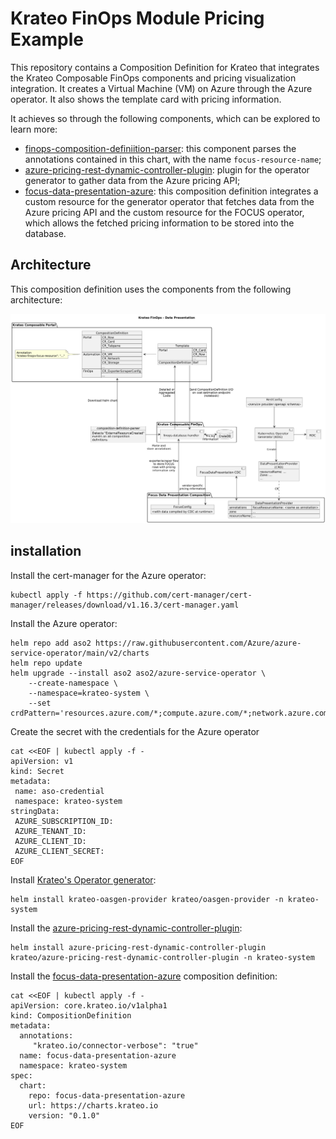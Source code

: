 # Krateo FinOps Module Pricing Example

This repository contains a Composition Definition for Krateo that integrates the Krateo Composable FinOps components and pricing visualization integration. It creates a Virtual Machine (VM) on Azure through the Azure operator. It also shows the template card with pricing information.

It achieves so through the following components, which can be explored to learn more:
 - [finops-composition-definiition-parser](https://github.com/krateoplatformops/finops-composition-definition-parser): this component parses the annotations contained in this chart, with the name `focus-resource-name`;
 - [azure-pricing-rest-dynamic-controller-plugin](https://github.com/krateoplatformops/azure-pricing-rest-dynamic-controller-plugin): plugin for the operator generator to gather data from the Azure pricing API;
 - [focus-data-presentation-azure](https://github.com/krateoplatformops/focus-data-presentation-azure): this composition definition integrates a custom resource for the generator operator that fetches data from the Azure pricing API and the custom resource for the FOCUS operator, which allows the fetched pricing information to be stored into the database.

## Architecture
This composition definition uses the components from the following architecture:

![FinOps Data Presentation](_diagrams/architecture.png)

## installation
Install the cert-manager for the Azure operator:
```
kubectl apply -f https://github.com/cert-manager/cert-manager/releases/download/v1.16.3/cert-manager.yaml
```

Install the Azure operator:
```
helm repo add aso2 https://raw.githubusercontent.com/Azure/azure-service-operator/main/v2/charts
helm repo update
helm upgrade --install aso2 aso2/azure-service-operator \
    --create-namespace \
    --namespace=krateo-system \
    --set crdPattern='resources.azure.com/*;compute.azure.com/*;network.azure.com/*'
```

Create the secret with the credentials for the Azure operator
```
cat <<EOF | kubectl apply -f -
apiVersion: v1
kind: Secret
metadata:
 name: aso-credential
 namespace: krateo-system
stringData:
 AZURE_SUBSCRIPTION_ID: 
 AZURE_TENANT_ID: 
 AZURE_CLIENT_ID: 
 AZURE_CLIENT_SECRET: 
EOF
```

Install [Krateo's Operator generator](https://github.com/krateoplatformops/oasgen-provider/):
```
helm install krateo-oasgen-provider krateo/oasgen-provider -n krateo-system
```

Install the [azure-pricing-rest-dynamic-controller-plugin](https://github.com/krateoplatformops/azure-pricing-rest-dynamic-controller-plugin):
```
helm install azure-pricing-rest-dynamic-controller-plugin krateo/azure-pricing-rest-dynamic-controller-plugin -n krateo-system
```

Install the [focus-data-presentation-azure](https://github.com/krateoplatformops/focus-data-presentation-azure) composition definition:
```
cat <<EOF | kubectl apply -f -
apiVersion: core.krateo.io/v1alpha1
kind: CompositionDefinition
metadata:
  annotations:
     "krateo.io/connector-verbose": "true"
  name: focus-data-presentation-azure
  namespace: krateo-system
spec:
  chart:
    repo: focus-data-presentation-azure
    url: https://charts.krateo.io
    version: "0.1.0"
EOF
```
